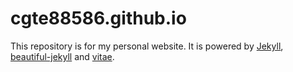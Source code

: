 # cgte88586.github.io

This repository is for my personal website. It is powered by [Jekyll](https://jekyllrb.com/), [beautiful-jekyll](https://github.com/daattali/beautiful-jekyll) and [vitae](https://github.com/biomadeira/vitae).
